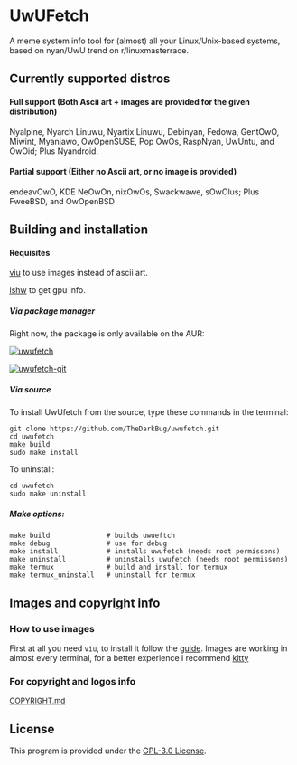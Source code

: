 # UwUFetch

A meme system info tool for (almost) all your Linux/Unix-based systems, based on nyan/UwU trend on r/linuxmasterrace.

## Currently supported distros
#### Full support (Both Ascii art + images are provided for the given distribution)
Nyalpine, Nyarch Linuwu, Nyartix Linuwu, Debinyan, Fedowa, GentOwO, Miwint, Myanjawo, OwOpenSUSE, Pop OwOs, RaspNyan, UwUntu, and OwOid; Plus Nyandroid.

#### Partial support (Either no Ascii art, or no image is provided)
endeavOwO, KDE NeOwOn, nixOwOs, Swackwawe, sOwOlus; Plus FweeBSD, and OwOpenBSD

## Building and installation

#### Requisites

[viu](https://github.com/atanunq/viu) to use images instead of ascii art.

[lshw](https://github.com/lyonel/lshw) to get gpu info.

##### Via package manager

Right now, the package is only available on the AUR:

[![uwufetch](https://img.shields.io/aur/version/uwufetch?color=1793d1&label=uwufetch&logo=arch-linux&style=for-the-badge)](https://aur.archlinux.org/packages/uwufetch/)

[![uwufetch-git](https://img.shields.io/aur/version/uwufetch-git?color=1793d1&label=uwufetch-git&logo=arch-linux&style=for-the-badge)](https://aur.archlinux.org/packages/uwufetch-git/)

##### Via source

To install UwUfetch from the source, type these commands in the terminal:

```shell
git clone https://github.com/TheDarkBug/uwufetch.git
cd uwufetch
make build
sudo make install
```

To uninstall:

```shell
cd uwufetch
sudo make uninstall
```

##### Make options:

```shell
make build              # builds uwueftch
make debug              # use for debug
make install            # installs uwufetch (needs root permissons)
make uninstall          # uninstalls uwufetch (needs root permissons)
make termux             # build and install for termux
make termux_uninstall   # uninstall for termux
```

## Images and copyright info

### How to use images
First at all you need `viu`, to install it follow the [guide](https://github.com/atanunq/viu#installation).
Images are working in almost every terminal, for a better experience i recommend [kitty](https://github.com/kovidgoyal/kitty)

### For copyright and logos info
<font size=2>[COPYRIGHT.md](https://github.com/TheDarkBug/uwufetch/tree/main/res/COPYRIGHT.md)</font>

## License

This program is provided under the [GPL-3.0 License](https://github.com/TheDarkBug/uwufetch/LICENSE).
